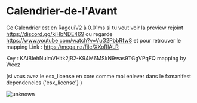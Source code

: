 # Calendrier-de-l'Avant
Ce Calendrier est en RageuiV2 à 0.01ms si tu veut voir la preview rejoint https://discord.gg/kjHbNDE469 ou regarde https://www.youtube.com/watch?v=VuG2PbbRfw8 et pour retrouver le mapping Link : https://mega.nz/file/XXoRlALR

Key : KAiBIehNuImVHitk2jR2-K94M6MSkN9was9TGgVPqFQ mapping by Weez

(si vous avez le esx_license en core comme moi enlever dans le fxmanifest dependencies {'esx_license'} )

![unknown](https://user-images.githubusercontent.com/88659966/144093440-5825b336-4523-48e2-acf3-ddea5e04e853.png)
